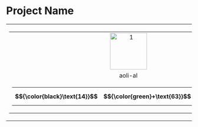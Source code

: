 # Project Name


<table><tr>
<th>
    <table>
        <tr>
            <td style="text-align: center">
                <img src="https://avatars.githubusercontent.com/u/5557706?v=4" alt="1" width=100px height=100px>
            </td>
        </tr>
        <tr>
            <td style="text-align: center">
               aoli-al
            </td>
        </tr>
        <tr>
            <td style="text-align: center">
                <table>
                    <tr>
                        <th id="activity-table">
                            $${\color{black}\text{14}}$$
                        </th>
                        <th id="activity-table">
                            $${\color{green}+\text{63}}$$
                        </th>
                        <th id="activity-table">
                            $${\color{red}-\text{33}}$$
                        </th>
                    </tr>
                </table>
            </td>
        </tr>
    </table>
</th>
        </tr></table>
